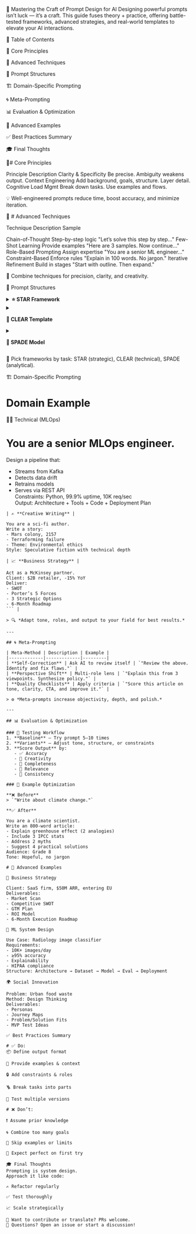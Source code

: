 🎯 Mastering the Craft of Prompt Design for AI
Designing powerful prompts isn’t luck — it’s a craft.
This guide fuses theory + practice, offering battle-tested frameworks, advanced strategies, and real-world templates to elevate your AI interactions.

🧭 Table of Contents

🔑 Core Principles

🧠 Advanced Techniques

📐 Prompt Structures

🏗️ Domain-Specific Prompting

🌀 Meta-Prompting

📊 Evaluation & Optimization

🧩 Advanced Examples

✅ Best Practices Summary

🎓 Final Thoughts

🔑#  Core Principles

Principle	Description
Clarity & Specificity	Be precise. Ambiguity weakens output.
Context Engineering	Add background, goals, structure. Layer detail.
Cognitive Load Mgmt	Break down tasks. Use examples and flows.

💡 Well-engineered prompts reduce time, boost accuracy, and minimize iteration.

🧠 # Advanced Techniques

Technique	Description	Sample

 Chain-of-Thought	Step-by-step logic	"Let’s solve this step by step..."
 Few-Shot Learning	Provide examples	"Here are 3 samples. Now continue..."
 Role-Based Prompting	Assign expertise	"You are a senior ML engineer..."
 Constraint-Based	Enforce rules	"Explain in 100 words. No jargon."
 Iterative Refinement	Build in stages	"Start with outline. Then expand."

🎯 Combine techniques for precision, clarity, and creativity.

📐 Prompt Structures
<details> <summary><strong>⭐ STAR Framework</strong></summary>


S → Situation: Context  
T → Task: Objective  
A → Action: Approach  
R → Result: Outcome
</details> <details> <summary><strong>

📄 CLEAR Template</strong></summary>

C → Context  
L → Limitations  
E → Examples  
A → Action  
R → Result
</details> <details> <summary><strong>

🧠 SPADE Model</strong></summary>

S → Situation  
P → Problem  
A → Analysis  
D → Decision  
E → Execution
</details>

🧰 Pick frameworks by task: STAR (strategic), CLEAR (technical), SPADE (analytical).

🏗️ Domain-Specific Prompting
# Domain	Example
👨‍💻 Technical (MLOps)	


# You are a senior MLOps engineer.  
Design a pipeline that:  
- Streams from Kafka  
- Detects data drift  
- Retrains models  
- Serves via REST API  
Constraints: Python, 99.9% uptime, 10K req/sec  
Output: Architecture + Tools + Code + Deployment Plan  
``` |
| ✍️ **Creative Writing** |  

You are a sci-fi author.  
Write a story:  
- Mars colony, 2157  
- Terraforming failure  
- Theme: Environmental ethics  
Style: Speculative fiction with technical depth  

| 📈 **Business Strategy** |  

Act as a McKinsey partner.  
Client: $2B retailer, -15% YoY  
Deliver:  
- SWOT  
- Porter’s 5 Forces  
- 3 Strategic Options  
- 6-Month Roadmap  
``` |

> 🔍 *Adapt tone, roles, and output to your field for best results.*

---

## 🌀 Meta-Prompting

| Meta-Method | Description | Example |
|-------------|-------------|---------|
| **Self-Correction** | Ask AI to review itself | `"Review the above. Identify and fix flaws."` |
| **Perspective Shift** | Multi-role lens | `"Explain this from 3 viewpoints. Synthesize policy."` |
| **Quality Checklists** | Apply criteria | `"Score this article on tone, clarity, CTA, and improve it."` |

> ⚙️ *Meta-prompts increase objectivity, depth, and polish.*

---

## 📊 Evaluation & Optimization

### 🧪 Testing Workflow
1. **Baseline** — Try prompt 5–10 times  
2. **Variants** — Adjust tone, structure, or constraints  
3. **Score Output** by:  
   - ✅ Accuracy  
   - 🎨 Creativity  
   - 🧩 Completeness  
   - 📌 Relevance  
   - 🔁 Consistency  

### 🔄 Example Optimization

**❌ Before**  
> `"Write about climate change."`

**✅ After**  

You are a climate scientist.  
Write an 800-word article:  
- Explain greenhouse effect (2 analogies)  
- Include 3 IPCC stats  
- Address 2 myths  
- Suggest 4 practical solutions  
Audience: Grade 8  
Tone: Hopeful, no jargon

# 🧩 Advanced Examples

🏢 Business Strategy

Client: SaaS firm, $50M ARR, entering EU  
Deliverables:  
- Market Scan  
- Competitive SWOT  
- GTM Plan  
- ROI Model  
- 6-Month Execution Roadmap

🤖 ML System Design

Use Case: Radiology image classifier  
Requirements:  
- 10K+ images/day  
- ≥95% accuracy  
- Explainability  
- HIPAA compliance  
Structure: Architecture → Dataset → Model → Eval → Deployment

🌍 Social Innovation

Problem: Urban food waste  
Method: Design Thinking  
Deliverables:  
- Personas  
- Journey Maps  
- Problem/Solution Fits  
- MVP Test Ideas
 
✅ Best Practices Summary

# ✅ Do:
📦 Define output format

🧠 Provide examples & context

🔒 Add constraints & roles

🪜 Break tasks into parts

🔁 Test multiple versions

# ❌ Don’t:

❗ Assume prior knowledge

🌀 Combine too many goals

🧩 Skip examples or limits

💭 Expect perfect on first try

🎓 Final Thoughts
Prompting is system design.
Approach it like code:

✍️ Refactor regularly

✅ Test thoroughly

📈 Scale strategically

📎 Want to contribute or translate? PRs welcome.
💬 Questions? Open an issue or start a discussion!

